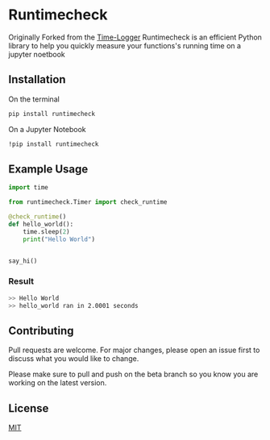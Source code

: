 # Runtimecheck

Originally Forked from the [Time-Logger](https://github.com/ishaansharma7/Time-Logger) Runtimecheck is an efficient Python library to help you quickly measure your functions's running time on a jupyter noetbook



## Installation

On the terminal

```bash
pip install runtimecheck
```
On a Jupyter Notebook
```bash
!pip install runtimecheck
```
## Example Usage

```python
import time

from runtimecheck.Timer import check_runtime

@check_runtime()
def hello_world():    
    time.sleep(2)
    print("Hello World")


say_hi()

```
### Result
```bash
>> Hello World
>> hello_world ran in 2.0001 seconds
```

## Contributing
Pull requests are welcome. For major changes, please open an issue first to discuss what you would like to change.

Please make sure to pull and push on the beta branch so you know you are working on the latest version.


## License
[MIT](https://choosealicense.com/licenses/mit/)
